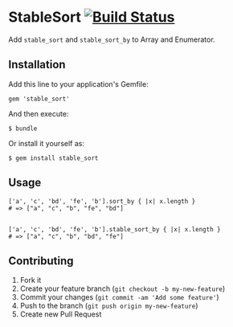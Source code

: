 # StableSort [![Build Status](https://travis-ci.org/awakia/ruby_stable_sort.png)](https://travis-ci.org/awakia/ruby_stable_sort)

Add `stable_sort` and `stable_sort_by` to Array and Enumerator.

## Installation

Add this line to your application's Gemfile:

    gem 'stable_sort'

And then execute:

    $ bundle

Or install it yourself as:

    $ gem install stable_sort

## Usage

```
['a', 'c', 'bd', 'fe', 'b'].sort_by { |x| x.length }
# => ["a", "c", "b", "fe", "bd"]


['a', 'c', 'bd', 'fe', 'b'].stable_sort_by { |x| x.length }
# => ["a", "c", "b", "bd", "fe"]
```

## Contributing

1. Fork it
2. Create your feature branch (`git checkout -b my-new-feature`)
3. Commit your changes (`git commit -am 'Add some feature'`)
4. Push to the branch (`git push origin my-new-feature`)
5. Create new Pull Request
